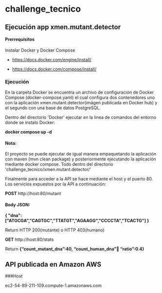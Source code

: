 # challenge_tecnico

## Ejecución app xmen.mutant.detector

#### Prerrequisitos
Instalar Docker y Docker Compose

- https://docs.docker.com/engine/install/

- https://docs.docker.com/compose/install/

### Ejecución
En la carpeta Docker se encuentra un archivo de configuración de Docker Compose (docker-compose.yaml) el cual configura dos contenedores uno con la aplicación xmen.mutant.detector(imágen publicada en Docker hub) y el segundo con una base de datos PostgreSQL.

Dentro del directorio 'Docker' ejecutar en la linea de comandos del entorno donde se instalo Docker:

**docker compose up -d**

#### Nota:

El proyecto se puede ejecutar de igual manera empaquetando la aplicación con maven (mvn clean package) y posteriormente ejecutando la aplicación mediante docker compose. Todo dentro del directorio 'challenge_tecnico/xmen.mutant.detector/'

Finalmente para acceder a la API se hace mediante el host y el puerto 80. Los servicios expuestos por la API a continuación:

**POST** http://host:80/mutant

#### Body JSON:

**{
"dna":["ATGCGA","CAGTGC","TTATGT","AGAAGG","CCCCTA","TCACTG"]
}**

Return HTTP 200(mutante) o HTTP 403(humano)

**GET** http://host:80/stats

Return **{“count_mutant_dna”:40, “count_human_dna”:100: “ratio”:0.4}**

## API publicada en Amazon AWS

###Host

ec2-54-89-211-109.compute-1.amazonaws.com
